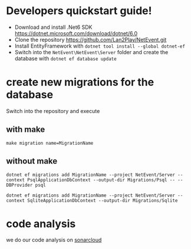 # Developers quickstart guide!

* Download and install .Net6 SDK https://dotnet.microsoft.com/download/dotnet/6.0
* Clone the repository https://github.com/Lan2Play/NetEvent.git
* Install EntityFramework with `dotnet tool install --global dotnet-ef`
* Switch into the `NetEvent\NetEvent\Server` folder and create the database with `dotnet ef database update`


# create new migrations for the database
Switch into the repository and execute 

## with make

`make migration name=MigrationName`

## without make 

`dotnet ef migrations add MigrationName --project NetEvent/Server --context PsqlApplicationDbContext --output-dir Migrations/Psql -- --DBProvider psql`

`dotnet ef migrations add MigrationName --project NetEvent/Server --context SqliteApplicationDbContext --output-dir Migrations/Sqlite`


# code analysis

we do our code analysis on [sonarcloud](https://sonarcloud.io/project/overview?id=Lan2Play_NetEvent)
